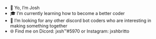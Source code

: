 - 🌟 Yo, I’m Josh
- 🎓 I’m currently learning how to become a better coder
- 💞️ I’m looking for any other discord bot coders who are interesting in making something together
- 🌐 Find me on Dicord: jxsh™#5970 or Instagram: jxshbritto

<!---
jxshb/jxshb is a ✨ special ✨ repository because its `README.md` (this file) appears on your GitHub profile.
You can click the Preview link to take a look at your changes.
--->
